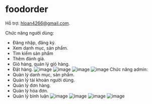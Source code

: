 # foodorder
Hỗ trợ: hloan4266@gmail.com.

Chức năng người dùng:
- Đăng nhập, đăng ký.
- Xem danh mục, sản phẩm.
- Tìm kiếm sản phẩm
- Thêm đánh giá.
- Giỏ hàng, quản lý giỏ hàng.
- Đặt hàng.
![image](https://github.com/HuynhLoan/foodorder/assets/55612115/237825b1-b62f-4f7c-8878-8e802f35f38d)
![image](https://github.com/HuynhLoan/foodorder/assets/55612115/2bca7d32-64f1-49f5-b464-49a59e41a98a)
![image](https://github.com/HuynhLoan/foodorder/assets/55612115/ea7454ea-009f-4837-9aaa-b713ac65c28f)
![image](https://github.com/HuynhLoan/foodorder/assets/55612115/229436b7-10ed-485b-a8b0-44cc7699d049)
Chức năng admin:
- Quản lý danh mục, sản phẩm.
- Quản lý tài khoản người dùng.
- Quản lý đơn hàng.
- Quản lý hóa đơn.
- Quản lý bình luận
![image](https://github.com/HuynhLoan/foodorder/assets/55612115/147cfb34-47e5-482a-ac3f-174f2b24cbdf)
![image](https://github.com/HuynhLoan/foodorder/assets/55612115/d18e2f26-1167-43b1-9346-77653ce8c609)
![image](https://github.com/HuynhLoan/foodorder/assets/55612115/878ba71b-ee2e-4b45-afe5-5f3ea77dc94b)
![image](https://github.com/HuynhLoan/foodorder/assets/55612115/bacd810c-8ffa-45c5-b479-4ba1014e50ee)

